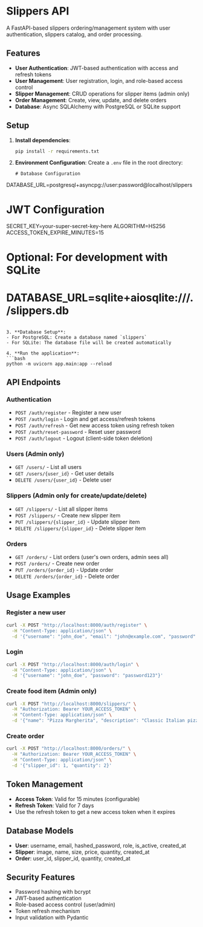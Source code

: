 # Slippers API

A FastAPI-based slippers ordering/management system with user authentication, slippers catalog, and order processing.

## Features

- **User Authentication**: JWT-based authentication with access and refresh tokens
- **User Management**: User registration, login, and role-based access control
- **Slipper Management**: CRUD operations for slipper items (admin only)
- **Order Management**: Create, view, update, and delete orders
- **Database**: Async SQLAlchemy with PostgreSQL or SQLite support

## Setup

1. **Install dependencies**:
   ```bash
   pip install -r requirements.txt
   ```

2. **Environment Configuration**:
   Create a `.env` file in the root directory:
   ```env
   # Database Configuration
  DATABASE_URL=postgresql+asyncpg://user:password@localhost/slippers
   
   # JWT Configuration
   SECRET_KEY=your-super-secret-key-here
   ALGORITHM=HS256
   ACCESS_TOKEN_EXPIRE_MINUTES=15
   
   # Optional: For development with SQLite
  # DATABASE_URL=sqlite+aiosqlite:///./slippers.db
   ```

3. **Database Setup**:
  - For PostgreSQL: Create a database named `slippers`
   - For SQLite: The database file will be created automatically

4. **Run the application**:
   ```bash
   python -m uvicorn app.main:app --reload
   ```

## API Endpoints

### Authentication
- `POST /auth/register` - Register a new user
- `POST /auth/login` - Login and get access/refresh tokens
- `POST /auth/refresh` - Get new access token using refresh token
- `POST /auth/reset-password` - Reset user password
- `POST /auth/logout` - Logout (client-side token deletion)

### Users (Admin only)
- `GET /users/` - List all users
- `GET /users/{user_id}` - Get user details
- `DELETE /users/{user_id}` - Delete user

### Slippers (Admin only for create/update/delete)
- `GET /slippers/` - List all slipper items
- `POST /slippers/` - Create new slipper item
- `PUT /slippers/{slipper_id}` - Update slipper item
- `DELETE /slippers/{slipper_id}` - Delete slipper item

### Orders
- `GET /orders/` - List orders (user's own orders, admin sees all)
- `POST /orders/` - Create new order
- `PUT /orders/{order_id}` - Update order
- `DELETE /orders/{order_id}` - Delete order

## Usage Examples

### Register a new user
```bash
curl -X POST "http://localhost:8000/auth/register" \
  -H "Content-Type: application/json" \
  -d '{"username": "john_doe", "email": "john@example.com", "password": "password123"}'
```

### Login
```bash
curl -X POST "http://localhost:8000/auth/login" \
  -H "Content-Type: application/json" \
  -d '{"username": "john_doe", "password": "password123"}'
```

### Create food item (Admin only)
```bash
curl -X POST "http://localhost:8000/slippers/" \
  -H "Authorization: Bearer YOUR_ACCESS_TOKEN" \
  -H "Content-Type: application/json" \
  -d '{"name": "Pizza Margherita", "description": "Classic Italian pizza", "price": 12.99}'
```

### Create order
```bash
curl -X POST "http://localhost:8000/orders/" \
  -H "Authorization: Bearer YOUR_ACCESS_TOKEN" \
  -H "Content-Type: application/json" \
  -d '{"slipper_id": 1, "quantity": 2}'
```

## Token Management

- **Access Token**: Valid for 15 minutes (configurable)
- **Refresh Token**: Valid for 7 days
- Use the refresh token to get a new access token when it expires

## Database Models

- **User**: username, email, hashed_password, role, is_active, created_at
- **Slipper**: image, name, size, price, quantity, created_at
- **Order**: user_id, slipper_id, quantity, created_at

## Security Features

- Password hashing with bcrypt
- JWT-based authentication
- Role-based access control (user/admin)
- Token refresh mechanism
- Input validation with Pydantic 